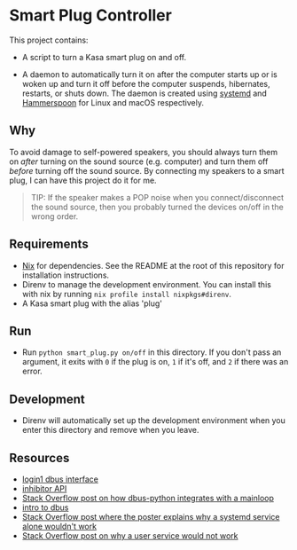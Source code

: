 # Smart Plug Controller

This project contains:

- A script to turn a Kasa smart plug on and off.

- A daemon to automatically turn it on after the computer starts up or is woken
  up and turn it off before the computer suspends, hibernates, restarts, or
  shuts down. The daemon is created using [systemd][systemd] and
  [Hammerspoon][hammerspoon] for Linux and macOS respectively.

## Why

To avoid damage to self-powered speakers, you should always turn them on _after_
turning on the sound source (e.g. computer) and turn them off _before_ turning
off the sound source. By connecting my speakers to a smart plug, I can have this
project do it for me.

> TIP: If the speaker makes a POP noise when you connect/disconnect the sound
> source, then you probably turned the devices on/off in the wrong order.

## Requirements

- [Nix](https://nixos.org/) for dependencies. See the README at the root of this
  repository for installation instructions.
- Direnv to manage the development environment. You can install this with nix by
  running `nix profile install nixpkgs#direnv`.
- A Kasa smart plug with the alias 'plug'

## Run

- Run `python smart_plug.py on/off` in this directory. If you don't pass an
  argument, it exits with `0` if the plug is on, `1` if it's off, and `2` if
  there was an error.

## Development

- Direnv will automatically set up the development environment when you enter
  this directory and remove when you leave.

## Resources

- [login1 dbus interface](https://www.freedesktop.org/software/systemd/man/org.freedesktop.login1.html)
- [inhibitor API](https://www.freedesktop.org/wiki/Software/systemd/inhibit/)
- [Stack Overflow post on how dbus-python integrates with a mainloop](https://stackoverflow.com/questions/33428804/role-of-mainloops-event-loops-in-dbus-service)
- [intro to dbus](https://www.freedesktop.org/wiki/IntroductionToDBus/)
- [Stack Overflow post where the poster explains why a systemd service alone wouldn't work](https://unix.stackexchange.com/questions/337853/how-can-i-trigger-a-systemd-unit-on-suspend-before-networking-is-shut-down)
- [Stack Overflow post on why a user service would not work](https://unix.stackexchange.com/questions/152039/how-to-run-a-user-script-after-systemd-wakeup)

[systemd]: https://systemd.io/
[hammerspoon]: https://www.hammerspoon.org/
